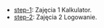 - [step-1](https://github.com/Yareme/PAW_LAB/tree/Zajęcia-1---kalkulator): Zajęcia 1 Kalkulator.
- [step-2](https://github.com/Yareme/PAW_LAB/tree/Zajęcia-2.-Logowanie): Zajęcia 2 Logowanie.
